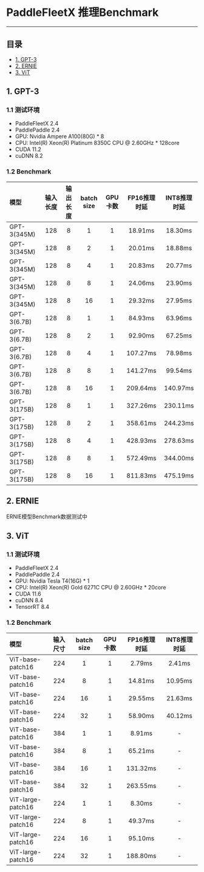 # PaddleFleetX 推理Benchmark

---

## 目录

- [1. GPT-3](#1)
- [2. ERNIE](#2)
- [3. ViT](#3)


<a name="1"></a>
## 1. GPT-3

### 1.1 测试环境

- PaddleFleetX 2.4
- PaddlePaddle 2.4
- GPU: Nvidia Ampere A100(80G) * 8
- CPU: Intel(R) Xeon(R) Platinum 8350C CPU @ 2.60GHz * 128core
- CUDA 11.2
- cuDNN 8.2

### 1.2 Benchmark

| 模型          | 输入长度 | 输出长度 | batch size | GPU卡数 | FP16推理时延 | INT8推理时延 |
| :------------ | :------: | :------: | :--------: | :-----: | :----------: | :----------: |
| GPT-3(345M)   |    128   |    8     |     1      |    1    |   18.91ms    |   18.30ms    |
| GPT-3(345M)   |    128   |    8     |     2      |    1    |   20.01ms    |   18.88ms    |
| GPT-3(345M)   |    128   |    8     |     4      |    1    |   20.83ms    |   20.77ms    |
| GPT-3(345M)   |    128   |    8     |     8      |    1    |   24.06ms    |   23.90ms    |
| GPT-3(345M)   |    128   |    8     |    16      |    1    |   29.32ms    |   27.95ms    |
| GPT-3(6.7B)   |    128   |    8     |     1      |    1    |   84.93ms    |   63.96ms    |
| GPT-3(6.7B)   |    128   |    8     |     2      |    1    |   92.90ms    |   67.25ms    |
| GPT-3(6.7B)   |    128   |    8     |     4      |    1    |   107.27ms   |   78.98ms    |
| GPT-3(6.7B)   |    128   |    8     |     8      |    1    |   141.27ms   |   99.54ms    |
| GPT-3(6.7B)   |    128   |    8     |    16      |    1    |   209.64ms   |   140.97ms   |
| GPT-3(175B)   |    128   |    8     |     1      |    1    |   327.26ms   |   230.11ms   |
| GPT-3(175B)   |    128   |    8     |     2      |    1    |   358.61ms   |   244.23ms   |
| GPT-3(175B)   |    128   |    8     |     4      |    1    |   428.93ms   |   278.63ms   |
| GPT-3(175B)   |    128   |    8     |     8      |    1    |   572.49ms   |   344.00ms   |
| GPT-3(175B)   |    128   |    8     |    16      |    1    |   811.83ms   |   475.19ms   |

<a name="2"></a>
## 2. ERNIE

ERNIE模型Benchmark数据测试中

<a name="3"></a>
## 3. ViT

### 1.1 测试环境

- PaddleFleetX 2.4
- PaddlePaddle 2.4
- GPU: Nvidia Tesla T4(16G) * 1
- CPU: Intel(R) Xeon(R) Gold 6271C CPU @ 2.60GHz * 20core
- CUDA 11.6
- cuDNN 8.4
- TensorRT 8.4

### 1.2 Benchmark

| 模型              | 输入尺寸 | batch size | GPU卡数 | FP16推理时延 | INT8推理时延 |
| :---------------- | :------: | :--------: | :-----: | :----------: | :----------: |
| ViT-base-patch16  |   224    |     1      |    1    |    2.79ms    |   2.41ms    |
| ViT-base-patch16  |   224    |     8      |    1    |   14.81ms    |   10.95ms    |
| ViT-base-patch16  |   224    |    16      |    1    |   29.55ms    |   21.63ms    |
| ViT-base-patch16  |   224    |    32      |    1    |   58.90ms    |   40.12ms    |
| ViT-base-patch16  |   384    |     1      |    1    |    8.91ms    |   -   |
| ViT-base-patch16  |   384    |     8      |    1    |   65.21ms    |   -   |
| ViT-base-patch16  |   384    |    16      |    1    |   131.32ms   |   -   |
| ViT-base-patch16  |   384    |    32      |    1    |   263.55ms   |   -   |
| ViT-large-patch16 |   224    |     1      |    1    |    8.30ms    |   -   |
| ViT-large-patch16 |   224    |     8      |    1    |   49.37ms    |   -   |
| ViT-large-patch16 |   224    |    16      |    1    |   95.10ms    |   -   |
| ViT-large-patch16 |   224    |    32      |    1    |   188.80ms   |   -   |
